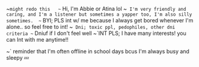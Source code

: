 ~`might redo this  
~` Hi, I'm Abbie or Atina lol
~` I'm very friendly and caring, and I'm a listener but sometimes a yapper too, I'm also silly sometimes. 
~` BYI; PLS int w/ me because I always get bored whenever I'm alone.. so feel free to int! 
~` Dni; toxic ppl, pedophiles, other dni criteria
~` Dniuf if I don't feel well
~`INT PLS; I have many interests! you can Int with me anytime!! 

~` reminder that I'm often offline in school days bcus I'm always busy and sleepy 💤 

